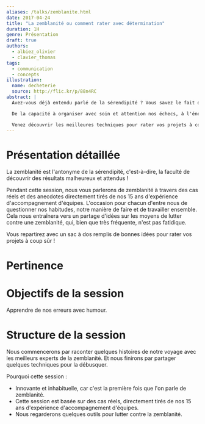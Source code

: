 ```yaml
---
aliases: /talks/zemblanite.html
date: 2017-04-24
title: "La zemblanité ou comment rater avec détermination"
duration: 1H
genre: Présentation
draft: true
authors:
  - albiez_olivier
  - clavier_thomas
tags:
  - communication
  - concepts
illustration:
  name: decheterie
  source: http://flic.kr/p/88n4RC
abstract: |
  Avez-vous déjà entendu parlé de la sérendipité ? Vous savez le fait de découvrir par hasard des choses extraordinaires ! Et bien, je vous propose de vous parler de la zemblanité, son exact opposé.

  De la capacité à organiser avec soin et attention nos échecs, à l'énergie que nous mettons pour être certain de ne pas réussir, je vous propose une heure de découverte et d'échange au cœur de ce qui nous semble impossible ... et qui pourtant est si fréquent !

  Venez découvrir les meilleures techniques pour rater vos projets à coup sûr.
---
```


# Présentation détaillée

La zemblanité est l'antonyme de la sérendipité, c'est-à-dire, la faculté de découvrir des résultats malheureux et attendus !

Pendant cette session, nous vous parlerons de zemblanité à travers des cas réels et des anecdotes directement tirés de nos 15 ans d'expérience d'accompagnement d'équipes. L'occasion pour chacun d'entre nous de questionner nos habitudes, notre manière de faire et de travailler ensemble.
Cela nous entraînera vers un partage d'idées sur les moyens de lutter contre une zemblanité, qui, bien que très fréquente, n'est pas fatidique.

Vous repartirez avec un sac à dos remplis de bonnes idées pour rater vos projets à coup sûr !


# Pertinence


# Objectifs de la session

Apprendre de nos erreurs avec humour.


# Structure de la session

Nous commencerons par raconter quelques histoires de notre voyage avec les meilleurs experts de la zemblanité. Et nous finirons par partager quelques techniques pour la débusquer.

Pourquoi cette session :

- Innovante et inhabituelle, car c'est la première fois que l'on parle de zemblanité.
- Cette session est basée sur des cas réels, directement tirés de nos 15 ans d'expérience d'accompagnement d'équipes.
- Nous regarderons quelques outils pour lutter contre la zemblanité.


<!---
# Notes

* Livrer du code non testé en prod
* Repousser les sujets risqués à plus tard
* Faire de la technique vs business (deliverous)
La zamblanité, on ne la voit pas mais elle est présente.
 * Les outils pour la trouver : analyse systémique à plusieurs (comment foirer le projet ?), rapport d'étonnement des nouveaux, regard d'un coach.
 * Voir chez les autres pour le chercher chez soi : feu tricolore de zobrist
--->
